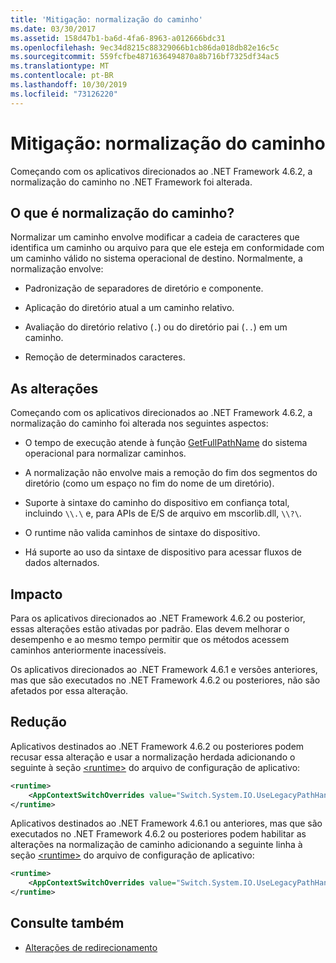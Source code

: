 ```yaml
---
title: 'Mitigação: normalização do caminho'
ms.date: 03/30/2017
ms.assetid: 158d47b1-ba6d-4fa6-8963-a012666bdc31
ms.openlocfilehash: 9ec34d8215c88329066b1cb86da018db82e16c5c
ms.sourcegitcommit: 559fcfbe4871636494870a8b716bf7325df34ac5
ms.translationtype: MT
ms.contentlocale: pt-BR
ms.lasthandoff: 10/30/2019
ms.locfileid: "73126220"
---
```

# <a name="mitigation-path-normalization"></a>Mitigação: normalização do caminho
Começando com os aplicativos direcionados ao .NET Framework 4.6.2, a normalização do caminho no .NET Framework foi alterada.  
  
## <a name="what-is-path-normalization"></a>O que é normalização do caminho?  
 Normalizar um caminho envolve modificar a cadeia de caracteres que identifica um caminho ou arquivo para que ele esteja em conformidade com um caminho válido no sistema operacional de destino. Normalmente, a normalização envolve:  
  
- Padronização de separadores de diretório e componente.  
  
- Aplicação do diretório atual a um caminho relativo.  
  
- Avaliação do diretório relativo (`.`) ou do diretório pai (`..`) em um caminho.  
  
- Remoção de determinados caracteres.  
  
## <a name="the-changes"></a>As alterações  
 Começando com os aplicativos direcionados ao .NET Framework 4.6.2, a normalização do caminho foi alterada nos seguintes aspectos:  
  
- O tempo de execução atende à função [GetFullPathName](/windows/desktop/api/fileapi/nf-fileapi-getfullpathnamea) do sistema operacional para normalizar caminhos.  
  
- A normalização não envolve mais a remoção do fim dos segmentos do diretório (como um espaço no fim do nome de um diretório).  
  
- Suporte à sintaxe do caminho do dispositivo em confiança total, incluindo `\\.\` e, para APIs de E/S de arquivo em mscorlib.dll, `\\?\`.  
  
- O runtime não valida caminhos de sintaxe do dispositivo.  
  
- Há suporte ao uso da sintaxe de dispositivo para acessar fluxos de dados alternados.  
  
## <a name="impact"></a>Impacto  

Para os aplicativos direcionados ao .NET Framework 4.6.2 ou posterior, essas alterações estão ativadas por padrão. Elas devem melhorar o desempenho e ao mesmo tempo permitir que os métodos acessem caminhos anteriormente inacessíveis.  
  
Os aplicativos direcionados ao .NET Framework 4.6.1 e versões anteriores, mas que são executados no .NET Framework 4.6.2 ou posteriores, não são afetados por essa alteração.  
  
## <a name="mitigation"></a>Redução  
 Aplicativos destinados ao .NET Framework 4.6.2 ou posteriores podem recusar essa alteração e usar a normalização herdada adicionando o seguinte à seção [\<runtime>](../configure-apps/file-schema/runtime/runtime-element.md) do arquivo de configuração de aplicativo:  
  
```xml  
<runtime>  
    <AppContextSwitchOverrides value="Switch.System.IO.UseLegacyPathHandling=true" />    
</runtime>  
```  
  
Aplicativos destinados ao .NET Framework 4.6.1 ou anteriores, mas que são executados no .NET Framework 4.6.2 ou posteriores podem habilitar as alterações na normalização de caminho adicionando a seguinte linha à seção [\<runtime>](../configure-apps/file-schema/runtime/runtime-element.md) do arquivo de configuração de aplicativo:  
  
```xml  
<runtime>  
    <AppContextSwitchOverrides value="Switch.System.IO.UseLegacyPathHandling=false" />    
</runtime>  
```  
  
## <a name="see-also"></a>Consulte também

- [Alterações de redirecionamento](retargeting-changes-in-the-net-framework-4-6-2.md)
